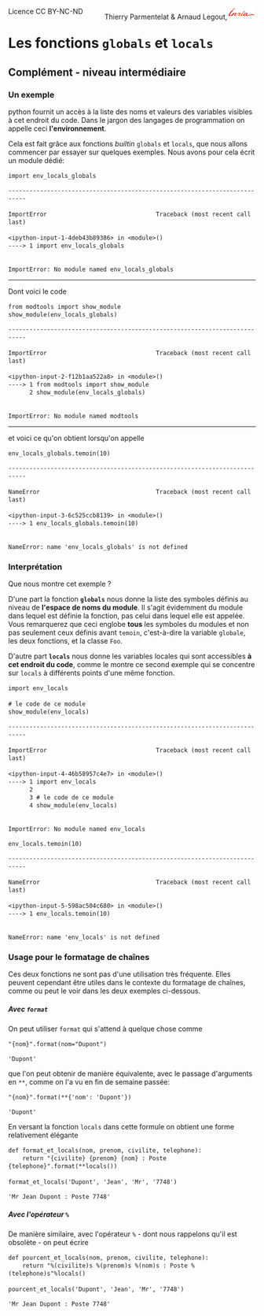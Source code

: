 
<span style="float:left;">Licence CC BY-NC-ND</span><span style="float:right;">Thierry Parmentelat &amp; Arnaud Legout,<img src="media/inria-25.png" style="display:inline"></span><br/>

# Les fonctions `globals` et `locals`

## Complément - niveau intermédiaire

### Un exemple

python fournit un accès à la liste des noms et valeurs des variables visibles à cet endroit du code. Dans le jargon des langages de programmation on appelle ceci **l'environnement**.

Cela est fait grâce aux fonctions *builtin* `globals` et `locals`, que nous allons commencer par essayer sur quelques exemples. Nous avons pour cela écrit un module dédié:


```
import env_locals_globals
```


    ---------------------------------------------------------------------------

    ImportError                               Traceback (most recent call last)

    <ipython-input-1-4deb43b89386> in <module>()
    ----> 1 import env_locals_globals
    

    ImportError: No module named env_locals_globals


-----

Dont voici le code


```
from modtools import show_module
show_module(env_locals_globals)
```


    ---------------------------------------------------------------------------

    ImportError                               Traceback (most recent call last)

    <ipython-input-2-f12b1aa522a8> in <module>()
    ----> 1 from modtools import show_module
          2 show_module(env_locals_globals)


    ImportError: No module named modtools


-----

et voici ce qu'on obtient lorsqu'on appelle 


```
env_locals_globals.temoin(10)
```


    ---------------------------------------------------------------------------

    NameError                                 Traceback (most recent call last)

    <ipython-input-3-6c525ccb8139> in <module>()
    ----> 1 env_locals_globals.temoin(10)
    

    NameError: name 'env_locals_globals' is not defined


### Interprétation

Que nous montre cet exemple ?

D'une part la fonction **`globals`** nous donne la liste des symboles définis au niveau de **l'espace de noms du module**. Il s'agit évidemment du module dans lequel est définie la fonction, pas celui dans lequel elle est appelée. Vous remarquerez que ceci englobe **tous** les symboles du modules et non pas seulement ceux définis avant `temoin`, c'est-à-dire la variable `globale`, les deux fonctions, et la classe `Foo`. 

D'autre part **`locals`** nous donne les variables locales qui sont accessibles **à cet endroit du code**, comme le montre ce second exemple qui se concentre sur `locals` à différents points d'une même fonction. 


```
import env_locals

# le code de ce module 
show_module(env_locals)
```


    ---------------------------------------------------------------------------

    ImportError                               Traceback (most recent call last)

    <ipython-input-4-46b58957c4e7> in <module>()
    ----> 1 import env_locals
          2 
          3 # le code de ce module
          4 show_module(env_locals)


    ImportError: No module named env_locals



```
env_locals.temoin(10)
```


    ---------------------------------------------------------------------------

    NameError                                 Traceback (most recent call last)

    <ipython-input-5-598ac504c680> in <module>()
    ----> 1 env_locals.temoin(10)
    

    NameError: name 'env_locals' is not defined


### Usage pour le formatage de chaînes

Ces deux fonctions ne sont pas d'une utilisation très fréquente. Elles peuvent cependant être utiles dans le contexte du formatage de chaînes, comme ou peut le voir dans les deux exemples ci-dessous.

##### Avec `format`

On peut utiliser `format` qui s'attend à quelque chose comme 


```
"{nom}".format(nom="Dupont")
```




    'Dupont'



que l'on peut obtenir de manière équivalente, avec le passage d'arguments en `**`, comme on l'a vu en fin de semaine passée:


```
"{nom}".format(**{'nom': 'Dupont'})
```




    'Dupont'



En versant la fonction `locals` dans cette formule on obtient une forme relativement élégante


```
def format_et_locals(nom, prenom, civilite, telephone):
    return "{civilite} {prenom} {nom} : Poste {telephone}".format(**locals())

format_et_locals('Dupont', 'Jean', 'Mr', '7748')
```




    'Mr Jean Dupont : Poste 7748'



##### Avec l'opérateur `%`

De manière similaire, avec l'opérateur `%` - dont nous rappelons qu'il est obsolète - on peut écrire


```
def pourcent_et_locals(nom, prenom, civilite, telephone):
    return "%(civilite)s %(prenom)s %(nom)s : Poste %(telephone)s"%locals()

pourcent_et_locals('Dupont', 'Jean', 'Mr', '7748')
```




    'Mr Jean Dupont : Poste 7748'


